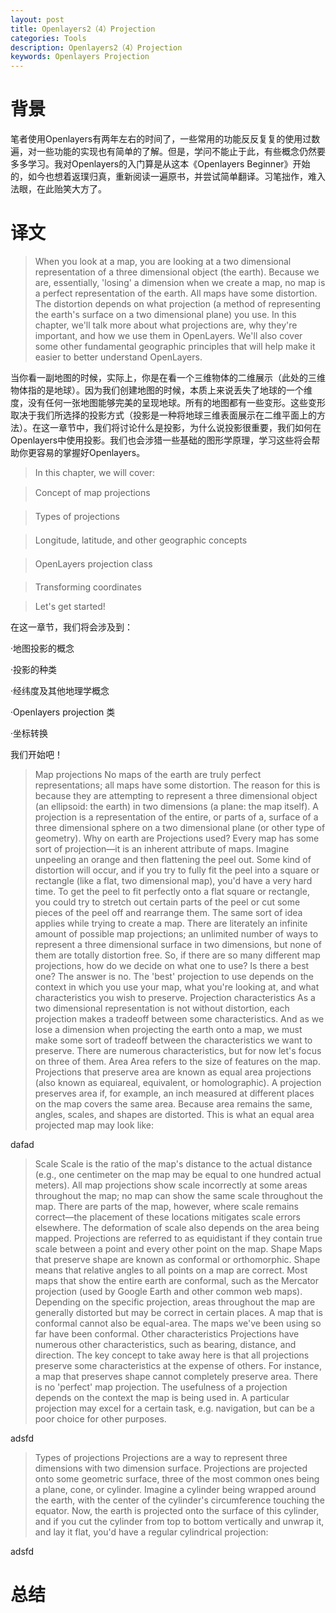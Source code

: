 ```yaml
---
layout: post
title: Openlayers2（4）Projection
categories: Tools
description: Openlayers2（4）Projection
keywords: Openlayers Projection
---
```

# 背景
笔者使用Openlayers有两年左右的时间了，一些常用的功能反反复复的使用过数遍，对一些功能的实现也有简单的了解。但是，学问不能止于此，有些概念仍然要多多学习。我对Openlayers的入门算是从这本《Openlayers Beginner》开始的，如今也想着返璞归真，重新阅读一遍原书，并尝试简单翻译。习笔拙作，难入法眼，在此贻笑大方了。

# 译文
>When you look at a map, you are looking at a two dimensional representation of a three dimensional object (the earth). Because we are, essentially, 'losing' a dimension when we create a map, no map is a perfect representation of the earth. All maps have some distortion. The distortion depends on what projection (a method of representing the earth's surface on a two dimensional plane) you use. In this chapter, we'll talk more about what projections are, why they're important, and how we use them in OpenLayers. We'll also cover some other fundamental geographic principles that will help make it easier to better understand OpenLayers.

当你看一副地图的时候，实际上，你是在看一个三维物体的二维展示（此处的三维物体指的是地球）。因为我们创建地图的时候，本质上来说丢失了地球的一个维度，没有任何一张地图能够完美的呈现地球。所有的地图都有一些变形。这些变形取决于我们所选择的投影方式（投影是一种将地球三维表面展示在二维平面上的方法）。在这一章节中，我们将讨论什么是投影，为什么说投影很重要，我们如何在Openlayers中使用投影。我们也会涉猎一些基础的图形学原理，学习这些将会帮助你更容易的掌握好Openlayers。

>In this chapter, we will cover:

  >Concept of map projections 

 >Types of projections 

 >Longitude, latitude, and other geographic concepts 

 >OpenLayers projection class 

 >Transforming coordinates

>Let's get started!

在这一章节，我们将会涉及到：

·地图投影的概念

·投影的种类

·经纬度及其他地理学概念

·Openlayers projection 类

·坐标转换

我们开始吧！

>Map projections No maps of the earth are truly perfect representations; all maps have some distortion. The reason for this is because they are attempting to represent a three dimensional object (an ellipsoid: the earth) in two dimensions (a plane: the map itself).
A projection is a representation of the entire, or parts of a, surface of a three dimensional sphere on a two dimensional plane (or other type of geometry).
Why on earth are Projections used? Every map has some sort of projection—it is an inherent attribute of maps. Imagine unpeeling an orange and then flattening the peel out. Some kind of distortion will occur, and if you try to fully fit the peel into a square or rectangle (like a flat, two dimensional map), you'd have a very hard time.
To get the peel to fit perfectly onto a flat square or rectangle, you could try to stretch out certain parts of the peel or cut some pieces of the peel off and rearrange them. The same sort of idea applies while trying to create a map.
There are literately an infinite amount of possible map projections; an unlimited number of ways to represent a three dimensional surface in two dimensions, but none of them are totally distortion free.
So, if there are so many different map projections, how do we decide on what one to use? Is there a best one? The answer is no. The 'best' projection to use depends on the context in which you use your map, what you're looking at, and what characteristics you wish to preserve.
Projection characteristics As a two dimensional representation is not without distortion, each projection makes a tradeoff between some characteristics. And as we lose a dimension when projecting the earth onto a map, we must make some sort of tradeoff between the characteristics we want to preserve. There are numerous characteristics, but for now let's focus on three of them.
Area Area refers to the size of features on the map. Projections that preserve area are known as equal area projections (also known as equiareal, equivalent, or homolographic). A projection preserves area if, for example, an inch measured at different places on the map covers the same area. Because area remains the same, angles, scales, and shapes are distorted. This is what an equal area projected map may look like:

dafad

>Scale Scale is the ratio of the map's distance to the actual distance (e.g., one centimeter on the map may be equal to one hundred actual meters). All map projections show scale incorrectly at some areas throughout the map; no map can show the same scale throughout the map. There are parts of the map, however, where scale remains correct—the placement of these locations mitigates scale errors elsewhere. The deformation of scale also depends on the area being mapped. Projections are referred to as equidistant if they contain true scale between a point and every other point on the map. Shape Maps that preserve shape are known as conformal or orthomorphic. Shape means that relative angles to all points on a map are correct. Most maps that show the entire earth are conformal, such as the Mercator projection (used by Google Earth and other common web maps). Depending on the specific projection, areas throughout the map are generally distorted but may be correct in certain places. A map that is conformal cannot also be  equal-area. The maps we've been using so far have been conformal. Other characteristics Projections have numerous other characteristics, such as bearing, distance, and direction. The key concept to take away here is that all projections preserve some characteristics  at the expense of others. For instance, a map that preserves shape cannot completely preserve area.
There is no 'perfect' map projection. The usefulness of a projection depends on the context the map is being used in. A particular projection may excel for a certain task, e.g. navigation, but can be a poor choice for other purposes.

adsfd

>Types of projections Projections are a way to represent three dimensions with two dimension surface. Projections are projected onto some geometric surface, three of the most common ones being a plane, cone, or cylinder.
Imagine a cylinder being wrapped around the earth, with the center of the cylinder's circumference touching the equator. Now, the earth is projected onto the surface of this cylinder, and if you cut the cylinder from top to bottom vertically and unwrap it, and lay it flat, you'd have a regular cylindrical projection:

adsfd


>

# 总结
